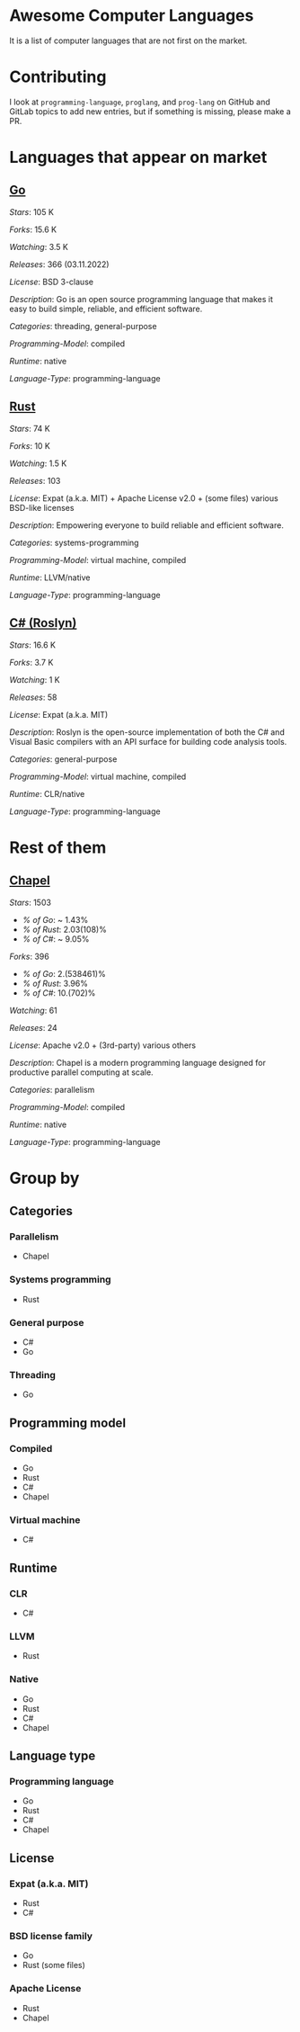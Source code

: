 # Awesome Computer Languages
It is a list of computer languages that are not first on the market.
# Contributing
I look at `programming-language`, `proglang`, and `prog-lang` on GitHub and GitLab topics to add new entries, but if something is missing, please make a PR.

# Languages that appear on market
## [Go](github.com/golang/go)
*Stars*: 105 K

*Forks*: 15.6 K

*Watching*: 3.5 K

*Releases*: 366 (03.11.2022)

*License*: BSD 3-clause

*Description*: Go is an open source programming language that makes it easy to build simple, reliable, and efficient software.

*Categories*: threading, general-purpose

*Programming-Model*: compiled

*Runtime*: native

*Language-Type*: programming-language

## [Rust](github.com/rust-lang/rust)
*Stars*: 74 K

*Forks*: 10 K

*Watching*: 1.5 K

*Releases*: 103

*License*: Expat (a.k.a. MIT) + Apache License v2.0 + (some files) various BSD-like licenses

*Description*: Empowering everyone to build reliable and efficient software.

*Categories*: systems-programming

*Programming-Model*: virtual machine, compiled

*Runtime*: LLVM/native

*Language-Type*: programming-language

## [C# (Roslyn)](github.com/dotnet/roslyn)
*Stars*: 16.6 K

*Forks*: 3.7 K

*Watching*: 1 K

*Releases*: 58

*License*: Expat (a.k.a. MIT)

*Description*: Roslyn is the open-source implementation of both the C# and Visual Basic compilers with an API surface for building code analysis tools.

*Categories*: general-purpose

*Programming-Model*: virtual machine, compiled

*Runtime*: CLR/native

*Language-Type*: programming-language

# Rest of them
## [Chapel](github.com/chapel-lang/chapel)
*Stars*: 1503
  - *% of Go*: ~ 1.43%
  - *% of Rust*: 2.03(108)%
  - *% of C#*: ~ 9.05%

*Forks*: 396
  - *% of Go*: 2.(538461)%
  - *% of Rust*: 3.96%
  - *% of C#*: 10.(702)%

*Watching*: 61

*Releases*: 24

*License*: Apache v2.0 + (3rd-party) various others

*Description*: Chapel is a modern programming language designed for productive parallel computing at scale.

*Categories*: parallelism

*Programming-Model*: compiled

*Runtime*: native

*Language-Type*: programming-language

# Group by
## Categories
### Parallelism
- Chapel
### Systems programming
- Rust
### General purpose
- C#
- Go
### Threading
- Go
## Programming model
### Compiled
- Go
- Rust
- C#
- Chapel
### Virtual machine
- C#
## Runtime
### CLR
- C#
### LLVM
- Rust
### Native
- Go
- Rust
- C#
- Chapel
## Language type
### Programming language
- Go
- Rust
- C#
- Chapel
## License
### Expat (a.k.a. MIT)
- Rust
- C#
### BSD license family
- Go
- Rust (some files)
### Apache License
- Rust
- Chapel
